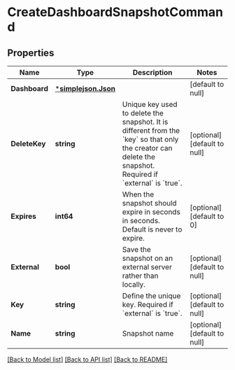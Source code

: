 # CreateDashboardSnapshotCommand

## Properties
Name | Type | Description | Notes
------------ | ------------- | ------------- | -------------
**Dashboard** | [***simplejson.Json**](simplejson.Json.md) |  | [default to null]
**DeleteKey** | **string** | Unique key used to delete the snapshot. It is different from the &#x60;key&#x60; so that only the creator can delete the snapshot. Required if &#x60;external&#x60; is &#x60;true&#x60;. | [optional] [default to null]
**Expires** | **int64** | When the snapshot should expire in seconds in seconds. Default is never to expire. | [optional] [default to 0]
**External** | **bool** | Save the snapshot on an external server rather than locally. | [optional] [default to null]
**Key** | **string** | Define the unique key. Required if &#x60;external&#x60; is &#x60;true&#x60;. | [optional] [default to null]
**Name** | **string** | Snapshot name | [optional] [default to null]

[[Back to Model list]](../README.md#documentation-for-models) [[Back to API list]](../README.md#documentation-for-api-endpoints) [[Back to README]](../README.md)


